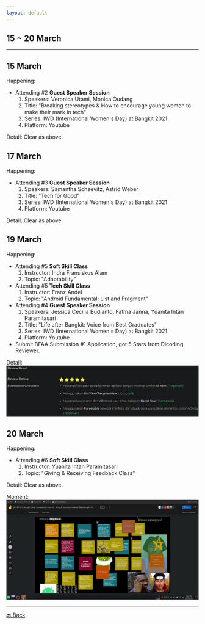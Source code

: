 ```yaml
---
layout: default
---
```


## 15 ~ 20 March
* * *

15 March
---
Happening:

- Attending #2 **Guest Speaker Session**
    1. Speakers: Veronica Utami, Monica Oudang
    1. Title: "Breaking stereotypes & How to encourage young women to make their mark in tech"
    1. Series: IWD (International Women's Day) at Bangkit 2021
    1. Platform: Youtube

Detail: Clear as above.

17 March
---
Happening:

- Attending #3 **Guest Speaker Session**
    1. Speakers: Samantha Schaevitz, Astrid Weber
    1. Title: "Tech for Good"
    1. Series: IWD (International Women's Day) at Bangkit 2021
    1. Platform: Youtube
  
Detail: Clear as above.

19 March
---
Happening:

- Attending #5 **Soft Skill Class**
    1. Instructor: Indra Fransiskus Alam
    1. Topic: "Adaptability"
- Attending #5 **Tech Skill Class**
    1. Instructor: Franz Andel
    1. Topic: "Android Fundamental: List and Fragment"
- Attending #4 **Guest Speaker Session**
    1. Speakers: Jessica Cecilia Budianto, Fatma Janna, Yuanita Intan Paramitasari
    1. Title: "Life after Bangkit: Voice from Best Graduates"
    1. Series: IWD (International Women's Day) at Bangkit 2021
    1. Platform: Youtube
- Submit BFAA Submission #1 Application, got 5 Stars from Dicoding Reviewer.
  
Detail: 
![Dicoding Review](./../assets/19-03.png)

20 March
---
Happening:

- Attending #6 **Soft Skill Class**
    1. Instructor: Yuanita Intan Paramitasari
    1. Topic: "Giving & Receiving Feedback Class"
  
Detail: Clear as above.

Moment:  
![JamBoard Time!...](./../assets/20-03.png)

* * *
[🔙 Back](./../)